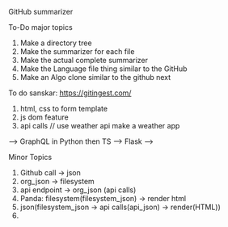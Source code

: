 GitHub summarizer


To-Do major topics

1. Make a directory tree
2. Make the summarizer for each file
3. Make the actual complete summarizer
4. Make the Language file thing similar to the GitHub
5. Make an Algo clone similar to the github next


To do sanskar:
https://gitingest.com/

1. html, css to form template
2. js dom feature
3. api calls // use weather api make a weather app

--> GraphQL in Python then TS
--> Flask
--> 

Minor Topics

1. Github call -> json
2. org_json -> filesystem
3. api endpoint -> org_json (api calls) 
3. Panda: filesystem(filesystem_json) -> render html
4. json(filesystem_json -> api calls(api_json) -> render(HTML))
2. 